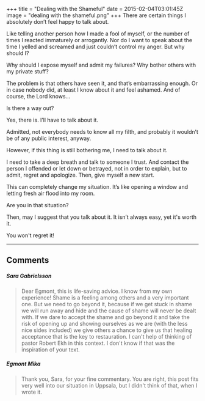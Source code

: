 +++
title = "Dealing with the Shameful"
date = 2015-02-04T03:01:45Z
image = "dealing with the shameful.png"
+++
There are certain things I absolutely don’t feel happy to talk about.

Like telling another person how I made a fool of myself, or the number of times I reacted immaturely or arrogantly. Nor do I want to speak about the time I yelled and screamed and just couldn’t control my anger. But why should I?

Why should I expose myself and admit my failures? Why bother others with my private stuff?

The problem is that others have seen it, and that’s embarrassing enough. Or in case nobody did, at least I know about it and feel ashamed. And of course, the Lord knows…

Is there a way out?

Yes, there is. I’ll have to talk about it.

Admitted, not everybody needs to know all my filth, and probably it wouldn’t be of any public interest, anyway.

However, if this thing is still bothering me, I need to talk about it.

I need to take a deep breath and talk to someone I trust. And contact the person I offended or let down or betrayed, not in order to explain, but to admit, regret and apologize. Then, give myself a new start.

This can completely change my situation. It’s like opening a window and letting fresh air flood into my room.

Are you in that situation?

Then, may I suggest that you talk about it. It isn’t always easy, yet it's worth it.

You won't regret it!

---

## Comments

##### Sara Gabrielsson
> Dear Egmont, this is life-saving advice. I know from my own experience! Shame is a feeling among others and a very important one. But we need to go beyond it, because if we get stuck in shame we will run away and hide and the cause of shame will never be dealt with. If we dare to accept the shame and go beyond it and take the risk of opening up and showing ourselves as we are (with the less nice sides included) we give others a chance to give us that healing acceptance that is the key to restauration. I can't help of thinking of pastor Robert Ekh in this context. I don't know if that was the inspiration of your text.

##### Egmont Mika
> Thank you, Sara, for your fine commentary. You are right, this post fits very well into our situation in Uppsala, but I didn't think of that, when I wrote it.
